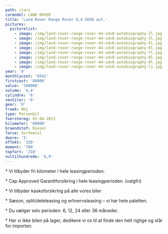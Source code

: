 ```yaml
---
path: /cars
carmodel: LAND ROVER
title: 'Land Rover Range Rover 4,4 SDV8 aut.'
pictures:
  picturelist:
    - image: /img/land-rover-range-rover-44-sdv8-autobiography-2l.jpg
    - image: /img/land-rover-range-rover-44-sdv8-autobiography-3l.jpg
    - image: /img/land-rover-range-rover-44-sdv8-autobiography-4l.jpg
    - image: /img/land-rover-range-rover-44-sdv8-autobiography-6l.jpg
    - image: /img/land-rover-range-rover-44-sdv8-autobiography-7l.jpg
    - image: /img/land-rover-range-rover-44-sdv8-autobiography-8l.jpg
    - image: /img/land-rover-range-rover-44-sdv8-autobiography-9l.jpg
    - image: /img/land-rover-range-rover-44-sdv8-autobiography-l1.jpg
year: '0'
monthlycost: '6541'
firstcost: '80000'
value: '340000'
volume: '4,4'
cylindre: '8'
ventiler: '0'
gear: '8'
traek: Nej
type: Personbil
foerstereg: 01-04-2013
kilometer: '69000'
braendstof: Diesel
farve: Sortmetal
doere: '5'
effekt: '330'
moment: '700'
topfart: '218'
nultilhundrede: '6,9'
---
```



\* Vi tilbyder fri kilometer i hele leasingperioden.



\* Cap Approved Garantiforsikring i hele leasingperioden. (valgfri)



\* Vi tilbyder kaskoforsikring på alle vores biler



\* Sæson, split/deleleasing og erhvervsleasing – vi har hele paletten.



\* Du vælger selv perioden: 6, 12, 24 eller 36 måneder.



\* Har vi ikke bilen på lager, dedikere vi os til at finde den helt rigtige og står for importen.
